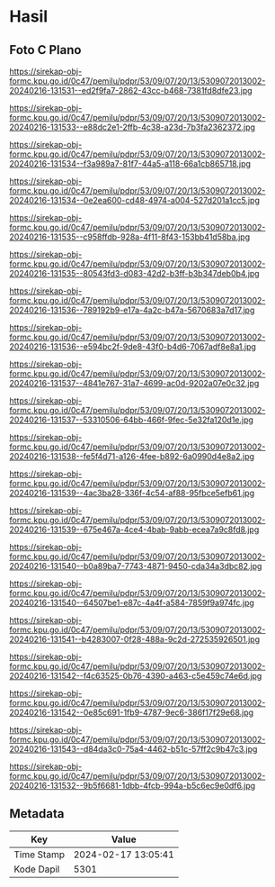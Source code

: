 # Hasil

## Foto C Plano

https://sirekap-obj-formc.kpu.go.id/0c47/pemilu/pdpr/53/09/07/20/13/5309072013002-20240216-131531--ed2f9fa7-2862-43cc-b468-7381fd8dfe23.jpg

https://sirekap-obj-formc.kpu.go.id/0c47/pemilu/pdpr/53/09/07/20/13/5309072013002-20240216-131533--e88dc2e1-2ffb-4c38-a23d-7b3fa2362372.jpg

https://sirekap-obj-formc.kpu.go.id/0c47/pemilu/pdpr/53/09/07/20/13/5309072013002-20240216-131534--f3a989a7-81f7-44a5-a118-66a1cb865718.jpg

https://sirekap-obj-formc.kpu.go.id/0c47/pemilu/pdpr/53/09/07/20/13/5309072013002-20240216-131534--0e2ea600-cd48-4974-a004-527d201a1cc5.jpg

https://sirekap-obj-formc.kpu.go.id/0c47/pemilu/pdpr/53/09/07/20/13/5309072013002-20240216-131535--c958ffdb-928a-4f11-8f43-153bb41d58ba.jpg

https://sirekap-obj-formc.kpu.go.id/0c47/pemilu/pdpr/53/09/07/20/13/5309072013002-20240216-131535--80543fd3-d083-42d2-b3ff-b3b347deb0b4.jpg

https://sirekap-obj-formc.kpu.go.id/0c47/pemilu/pdpr/53/09/07/20/13/5309072013002-20240216-131536--789192b9-e17a-4a2c-b47a-5670683a7d17.jpg

https://sirekap-obj-formc.kpu.go.id/0c47/pemilu/pdpr/53/09/07/20/13/5309072013002-20240216-131536--e594bc2f-9de8-43f0-b4d6-7067adf8e8a1.jpg

https://sirekap-obj-formc.kpu.go.id/0c47/pemilu/pdpr/53/09/07/20/13/5309072013002-20240216-131537--4841e767-31a7-4699-ac0d-9202a07e0c32.jpg

https://sirekap-obj-formc.kpu.go.id/0c47/pemilu/pdpr/53/09/07/20/13/5309072013002-20240216-131537--53310506-64bb-466f-9fec-5e32fa120d1e.jpg

https://sirekap-obj-formc.kpu.go.id/0c47/pemilu/pdpr/53/09/07/20/13/5309072013002-20240216-131538--fe5f4d71-a126-4fee-b892-6a0990d4e8a2.jpg

https://sirekap-obj-formc.kpu.go.id/0c47/pemilu/pdpr/53/09/07/20/13/5309072013002-20240216-131539--4ac3ba28-336f-4c54-af88-95fbce5efb61.jpg

https://sirekap-obj-formc.kpu.go.id/0c47/pemilu/pdpr/53/09/07/20/13/5309072013002-20240216-131539--675e467a-4ce4-4bab-9abb-ecea7a9c8fd8.jpg

https://sirekap-obj-formc.kpu.go.id/0c47/pemilu/pdpr/53/09/07/20/13/5309072013002-20240216-131540--b0a89ba7-7743-4871-9450-cda34a3dbc82.jpg

https://sirekap-obj-formc.kpu.go.id/0c47/pemilu/pdpr/53/09/07/20/13/5309072013002-20240216-131540--64507be1-e87c-4a4f-a584-7859f9a974fc.jpg

https://sirekap-obj-formc.kpu.go.id/0c47/pemilu/pdpr/53/09/07/20/13/5309072013002-20240216-131541--b4283007-0f28-488a-9c2d-272535926501.jpg

https://sirekap-obj-formc.kpu.go.id/0c47/pemilu/pdpr/53/09/07/20/13/5309072013002-20240216-131542--f4c63525-0b76-4390-a463-c5e459c74e6d.jpg

https://sirekap-obj-formc.kpu.go.id/0c47/pemilu/pdpr/53/09/07/20/13/5309072013002-20240216-131542--0e85c691-1fb9-4787-9ec6-386f17f29e68.jpg

https://sirekap-obj-formc.kpu.go.id/0c47/pemilu/pdpr/53/09/07/20/13/5309072013002-20240216-131543--d84da3c0-75a4-4462-b51c-57ff2c9b47c3.jpg

https://sirekap-obj-formc.kpu.go.id/0c47/pemilu/pdpr/53/09/07/20/13/5309072013002-20240216-131532--9b5f6681-1dbb-4fcb-994a-b5c6ec9e0df6.jpg


## Metadata

| Key        | Value               |
| ---------- | ------------------- |
| Time Stamp | 2024-02-17 13:05:41 |
| Kode Dapil | 5301                |




